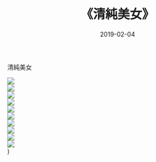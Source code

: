 ﻿---
layout: post
title:  《清純美女》
date:   2019-02-04
img: http://img.660000.xyz/Sharelink/唯美/2019/清純美女/000.jpg
categories: [美女, 清纯, 唯美]
---

清純美女

  ![](http://img.660000.xyz/Sharelink/唯美/2019/清純美女/001.jpg) <br> ![](http://img.660000.xyz/Sharelink/唯美/2019/清純美女/002.jpg) <br> ![](http://img.660000.xyz/Sharelink/唯美/2019/清純美女/003.jpg) <br> ![](http://img.660000.xyz/Sharelink/唯美/2019/清純美女/004.jpg) <br> ![](http://img.660000.xyz/Sharelink/唯美/2019/清純美女/005.jpg) <br> ![](http://img.660000.xyz/Sharelink/唯美/2019/清純美女/006.jpg) <br> ![](http://img.660000.xyz/Sharelink/唯美/2019/清純美女/007.jpg) <br> ![](http://img.660000.xyz/Sharelink/唯美/2019/清純美女/008.jpg) <br> ![](http://img.660000.xyz/Sharelink/唯美/2019/清純美女/009.jpg) <br> ![](http://img.660000.xyz/Sharelink/唯美/2019/清純美女/010.jpg) <br>) <br>